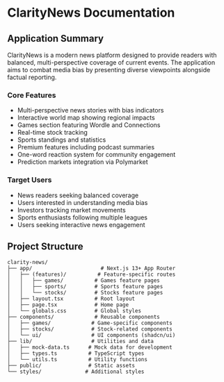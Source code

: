 # ClarityNews Documentation

## Application Summary

ClarityNews is a modern news platform designed to provide readers with balanced, multi-perspective coverage of current events. The application aims to combat media bias by presenting diverse viewpoints alongside factual reporting.

### Core Features
- Multi-perspective news stories with bias indicators
- Interactive world map showing regional impacts
- Games section featuring Wordle and Connections
- Real-time stock tracking
- Sports standings and statistics
- Premium features including podcast summaries
- One-word reaction system for community engagement
- Prediction markets integration via Polymarket

### Target Users
- News readers seeking balanced coverage
- Users interested in understanding media bias
- Investors tracking market movements
- Sports enthusiasts following multiple leagues
- Users seeking interactive news engagement

## Project Structure

```plaintext
clarity-news/
├── app/                      # Next.js 13+ App Router
│   ├── (features)/          # Feature-specific routes
│   │   ├── games/          # Games feature pages
│   │   ├── sports/         # Sports feature pages
│   │   └── stocks/         # Stocks feature pages
│   ├── layout.tsx          # Root layout
│   ├── page.tsx            # Home page
│   └── globals.css         # Global styles
├── components/             # Reusable components
│   ├── games/             # Game-specific components
│   ├── stocks/            # Stock-related components
│   └── ui/                # UI components (shadcn/ui)
├── lib/                   # Utilities and data
│   ├── mock-data.ts      # Mock data for development
│   ├── types.ts          # TypeScript types
│   └── utils.ts          # Utility functions
├── public/               # Static assets
└── styles/              # Additional styles

